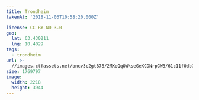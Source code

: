 ```yaml
---
title: Trondheim
takenAt: '2018-11-03T10:58:20.000Z'

license: CC BY-ND 3.0
geo:
  lat: 63.430211
  lng: 10.4029
tags:
  - trondheim
url: >-
  //images.ctfassets.net/bncv3c2gt878/2MXoQqOWkseGeXCDNrpGWB/61c11f0db752201f6d370df68626af6a/trondheim_44977433414_o
size: 1769797
image:
  width: 2218
  height: 3944
---
```

